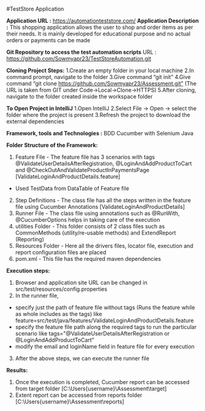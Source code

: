 #TestStore Application

**Application URL :** https://automationteststore.com/
**Application Description :** This shopping application allows the user to shop and order items as per their needs. 
It is mainly developed for educational purpose and no actual orders or payments can be made

**Git Repository to access the test automation scripts**
URL : https://github.com/Sowmyapr23/TestStoreAutomation.git

**Cloning Project Steps:**
1.Create an empty folder in your local machine
2.In command prompt, navigate to the folder
3.Give command “git init”
4.Give command “git clone https://github.com/Sowmyapr23/Assessment.git” (The URL is taken from GIT under Code->Local->Clone->HTTPS)
5.After cloning, navigate to the folder created inside the workspace folder

**To Open Project in IntelliJ**
1.Open IntelliJ
2.Select File -> Open -> select the folder where the project is present
3.Refresh the project to download the external dependencies 

**Framework, tools and Technologies :** BDD Cucumber with Selenium Java

**Folder Structure of the Framework:**
1. Feature File - The feature file has 3 scenarios with tags @ValidateUserDetailsAfterRegistration,
@LoginAndAddProductToCart and @CheckOutAndValidateProductInPaymentsPage [ValidateLoginAndProductDetails.feature]
- Used TestData from DataTable of Feature file

2. Step Definitions - The class file has all the steps written in the feature file using Cucumber Annotations [ValidateLoginAndProductDetails]
3. Runner File - The class file using annotations such as @RunWith, @CucumberOptions helps in taking care of the execution
4. utilities Folder - This folder consists of 2 class files such as CommonMethods (utility/re-usable methods)
and ExtendReport (Reporting)
5. Resources Folder - Here all the drivers files, locator file, execution and report configuration files are placed
6. pom.xml - This file has the required maven dependencies

**Execution steps:**
1. Browser and application site URL can be changed in src/test/resources/config.properties
2. In the runner file, 
- specify just the path of feature file without tags (Runs the feature while as whole includes as the tags) like
  feature=src/test/java/features/ValidateLoginAndProductDetails.feature 
- specify the feature file path along the required tags to run the particular scenario like
  tags="@ValidateUserDetailsAfterRegistration or @LoginAndAddProductToCart" 
- modify the email and loginName field in feature file for every execution
3. After the above steps, we can execute the runner file

**Results:**
1. Once the execution is completed, Cucumber report can be accessed from target folder [C:\Users\{username}\Assessment\target]
2. Extent report can be accessed from reports folder [C:\Users\{username}\Assessment\reports]